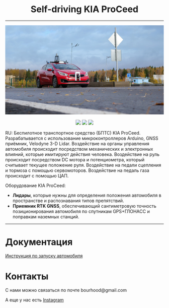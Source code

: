 <h1 align="center">Self-driving KIA ProCeed</h1>

---

![Иллюстрация к проекту](https://github.com/BouRHooD/MoscowPolytech_KIAProCeed/raw/main/Docs/Images/OAMQwy686ig.jpg)

<p align="center">

<img src="https://badges.frapsoft.com/os/v1/open-source.svg?v=103" >
  
<img src="https://img.shields.io/github/repo-size/BouRHooD/MoscowPolytech_KIAProCeed" >
  
<img src="https://img.shields.io/github/last-commit/bourhood/MoscowPolytech_KIAProCeed" >
  
</p>

RU: Беспилотное транспортное средство (БПТС) KIA ProCeed. Разрабатывается с использование микроконтроллеров Arduino, GNSS приёмник, Velodyne 3-D Lidar. Воздействие на органы управления автомобиля происходит посредством механических и электронных влияний, которые имитируют действия человека. Воздействие на руль происходит посредством DC мотора и потенциометра, который считывает текущее положение руля. Воздействие на педали сцепления и тормоза с помощью сервомоторов. Воздействие на педаль газа происходит с помощью ЦАП. 

Оборудование KIA ProCeed:
* **Лидары**, которые нужны для определения положения автомобиля в пространстве и распознавания типов препятствий.
* **Приемник RTK GNSS**, обеспечивающий сантиметровую точность позиционирования автомобиля по спутникам GPS+ГЛОНАСС и поправкам наземных станций.

---

<h1 align="left"> Документация </h1>

[Инcтрукция по запуску автомобиля](https://github.com/BouRHooD/MoscowPolytech_KIAProCeed/raw/main/Docs/Connect_/Manual_po_ispolzovaniyu_KIA_ProCeed.pdf)


<h1 align="left"> Контакты </h1>
С нами можно связаться по почте bourhood@gmail.com

А еще у нас есть [Instagram](https://www.instagram.com/self.driving.mpu/?r=nametag)
